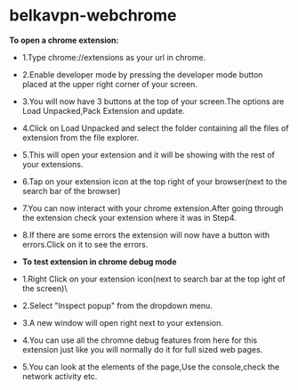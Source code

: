 # belkavpn-webchrome

**To open a chrome extension:**

* 1.Type chrome://extensions as your url in chrome.
* 2.Enable developer mode by pressing the developer mode button placed at the upper right corner of your screen.
* 3.You will now have 3 buttons at the top of your screen.The options are Load Unpacked,Pack Extension and update.
* 4.Click on Load Unpacked and select the folder containing all the files of extension from the file explorer.
* 5.This will open your extension and it will be showing with the rest of your extensions.
* 6.Tap on your extension icon at the top right of your browser(next to the search bar of the browser)
* 7.You can now interact with your chrome extension.After going through the extension check your extension where it was in Step4.
* 8.If there are some errors the extension will now have a button with errors.Click on it to see the errors.


* **To test extension in chrome debug mode**
* 1.Right Click on your extension icon(next to search bar at the top ight of the screen)\
* 2.Select "Inspect popup" from the dropdown menu.
* 3.A new window will open right next to your extension.
* 4.You can use all the chromne debug features from here for this extension just like you will normally do it for full sized web pages.
* 5.You can look at the elements of the page,Use the console,check the network activity etc.
